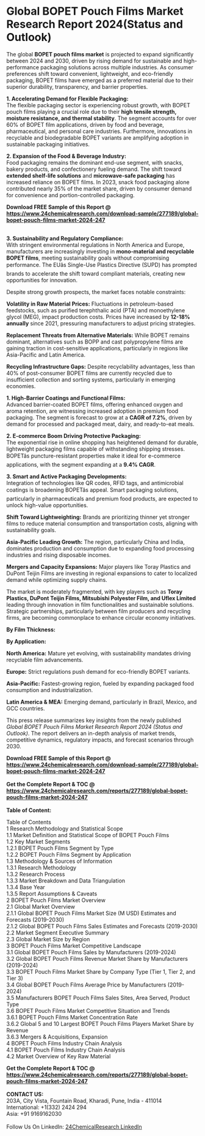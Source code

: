 <h1>Global BOPET Pouch Films Market Research Report 2024(Status and Outlook)</h1><p>The global <strong>BOPET pouch films market</strong> is projected to expand significantly between 2024 and 2030, driven by rising demand for sustainable and high-performance packaging solutions across multiple industries. As consumer preferences shift toward convenient, lightweight, and eco-friendly packaging, BOPET films have emerged as a preferred material due to their superior durability, transparency, and barrier properties.</p><p><strong>1. Accelerating Demand for Flexible Packaging:</strong><br>
The flexible packaging sector is experiencing robust growth, with BOPET pouch films playing a crucial role due to their <strong>high tensile strength, moisture resistance, and thermal stability</strong>. The segment accounts for over 60% of BOPET film applications, driven by food and beverage, pharmaceutical, and personal care industries. Furthermore, innovations in recyclable and biodegradable BOPET variants are amplifying adoption in sustainable packaging initiatives.</p><p><strong>2. Expansion of the Food &amp; Beverage Industry:</strong><br>
Food packaging remains the dominant end-use segment, with snacks, bakery products, and confectionery fueling demand. The shift toward <strong>extended shelf-life solutions</strong> and <strong>microwave-safe packaging</strong> has increased reliance on BOPET films. In 2023, snack food packaging alone contributed nearly 35% of the market share, driven by consumer demand for convenience and portion-controlled packaging.</p><div><b>Download FREE Sample of this Report @ 
            <a href="https://www.24chemicalresearch.com/download-sample/277189/global-bopet-pouch-films-market-2024-247">
            https://www.24chemicalresearch.com/download-sample/277189/global-bopet-pouch-films-market-2024-247</a></b></div><br><p><strong>3. Sustainability and Regulatory Compliance:</strong><br>
With stringent environmental regulations in North America and Europe, manufacturers are increasingly investing in <strong>mono-material and recyclable BOPET films</strong>, meeting sustainability goals without compromising performance. The EUâs Single-Use Plastics Directive (SUPD) has prompted brands to accelerate the shift toward compliant materials, creating new opportunities for innovation.</p><p>Despite strong growth prospects, the market faces notable constraints:</p><p><strong>Volatility in Raw Material Prices:</strong> Fluctuations in petroleum-based feedstocks, such as purified terephthalic acid (PTA) and monoethylene glycol (MEG), impact production costs. Prices have increased by <strong>12-18% annually</strong> since 2021, pressuring manufacturers to adjust pricing strategies.</p><p><strong>Replacement Threats from Alternative Materials:</strong> While BOPET remains dominant, alternatives such as BOPP and cast polypropylene films are gaining traction in cost-sensitive applications, particularly in regions like Asia-Pacific and Latin America.</p><p><strong>Recycling Infrastructure Gaps:</strong> Despite recyclability advantages, less than 40% of post-consumer BOPET films are currently recycled due to insufficient collection and sorting systems, particularly in emerging economies.</p><p><strong>1. High-Barrier Coatings and Functional Films:</strong><br>
Advanced barrier-coated BOPET films, offering enhanced oxygen and aroma retention, are witnessing increased adoption in premium food packaging. The segment is forecast to grow at a <strong>CAGR of 7.2%</strong>, driven by demand for processed and packaged meat, dairy, and ready-to-eat meals.</p><p><strong>2. E-commerce Boom Driving Protective Packaging:</strong><br>
The exponential rise in online shopping has heightened demand for durable, lightweight packaging films capable of withstanding shipping stresses. BOPETâs puncture-resistant properties make it ideal for e-commerce applications, with the segment expanding at a <strong>9.4% CAGR</strong>.</p><p><strong>3. Smart and Active Packaging Developments:</strong><br>
Integration of technologies like QR codes, RFID tags, and antimicrobial coatings is broadening BOPETâs appeal. Smart packaging solutions, particularly in pharmaceuticals and premium food products, are expected to unlock high-value opportunities.</p><p><strong>Shift Toward Lightweighting:</strong> Brands are prioritizing thinner yet stronger films to reduce material consumption and transportation costs, aligning with sustainability goals.</p><p><strong>Asia-Pacific Leading Growth:</strong> The region, particularly China and India, dominates production and consumption due to expanding food processing industries and rising disposable incomes.</p><p><strong>Mergers and Capacity Expansions:</strong> Major players like Toray Plastics and DuPont Teijin Films are investing in regional expansions to cater to localized demand while optimizing supply chains.</p><p>The market is moderately fragmented, with key players such as <strong>Toray Plastics, DuPont Teijin Films, Mitsubishi Polyester Film, and Uflex Limited</strong> leading through innovation in film functionalities and sustainable solutions. Strategic partnerships, particularly between film producers and recycling firms, are becoming commonplace to enhance circular economy initiatives.</p><p><strong>By Film Thickness:</strong></p><p><strong>By Application:</strong></p><p><strong>North America:</strong> Mature yet evolving, with sustainability mandates driving recyclable film advancements.</p><p><strong>Europe:</strong> Strict regulations push demand for eco-friendly BOPET variants.</p><p><strong>Asia-Pacific:</strong> Fastest-growing region, fueled by expanding packaged food consumption and industrialization.</p><p><strong>Latin America &amp; MEA:</strong> Emerging demand, particularly in Brazil, Mexico, and GCC countries.</p><p>This press release summarizes key insights from the newly published <em>Global BOPET Pouch Films Market Research Report 2024 (Status and Outlook)</em>. The report delivers an in-depth analysis of market trends, competitive dynamics, regulatory impacts, and forecast scenarios through 2030.</p><div><b>Download FREE Sample of this Report @ 
            <a href="https://www.24chemicalresearch.com/download-sample/277189/global-bopet-pouch-films-market-2024-247">
            https://www.24chemicalresearch.com/download-sample/277189/global-bopet-pouch-films-market-2024-247</a></b></div><br><div><b>Get the Complete Report & TOC @ 
            <a href="https://www.24chemicalresearch.com/reports/277189/global-bopet-pouch-films-market-2024-247">
            https://www.24chemicalresearch.com/reports/277189/global-bopet-pouch-films-market-2024-247</a></b></div><br>
            <b>Table of Content:</b><p>Table of Contents<br />
1 Research Methodology and Statistical Scope<br />
1.1 Market Definition and Statistical Scope of BOPET Pouch Films<br />
1.2 Key Market Segments<br />
1.2.1 BOPET Pouch Films Segment by Type<br />
1.2.2 BOPET Pouch Films Segment by Application<br />
1.3 Methodology & Sources of Information<br />
1.3.1 Research Methodology<br />
1.3.2 Research Process<br />
1.3.3 Market Breakdown and Data Triangulation<br />
1.3.4 Base Year<br />
1.3.5 Report Assumptions & Caveats<br />
2 BOPET Pouch Films Market Overview<br />
2.1 Global Market Overview<br />
2.1.1 Global BOPET Pouch Films Market Size (M USD) Estimates and Forecasts (2019-2030)<br />
2.1.2 Global BOPET Pouch Films Sales Estimates and Forecasts (2019-2030)<br />
2.2 Market Segment Executive Summary<br />
2.3 Global Market Size by Region<br />
3 BOPET Pouch Films Market Competitive Landscape<br />
3.1 Global BOPET Pouch Films Sales by Manufacturers (2019-2024)<br />
3.2 Global BOPET Pouch Films Revenue Market Share by Manufacturers (2019-2024)<br />
3.3 BOPET Pouch Films Market Share by Company Type (Tier 1, Tier 2, and Tier 3)<br />
3.4 Global BOPET Pouch Films Average Price by Manufacturers (2019-2024)<br />
3.5 Manufacturers BOPET Pouch Films Sales Sites, Area Served, Product Type<br />
3.6 BOPET Pouch Films Market Competitive Situation and Trends<br />
3.6.1 BOPET Pouch Films Market Concentration Rate<br />
3.6.2 Global 5 and 10 Largest BOPET Pouch Films Players Market Share by Revenue<br />
3.6.3 Mergers & Acquisitions, Expansion<br />
4 BOPET Pouch Films Industry Chain Analysis<br />
4.1 BOPET Pouch Films Industry Chain Analysis<br />
4.2 Market Overview of Key Raw Material</p><div><b>Get the Complete Report & TOC @ 
            <a href="https://www.24chemicalresearch.com/reports/277189/global-bopet-pouch-films-market-2024-247">
            https://www.24chemicalresearch.com/reports/277189/global-bopet-pouch-films-market-2024-247</a></b></div><br><b>CONTACT US:</b><br>
            203A, City Vista, Fountain Road, Kharadi, Pune, India - 411014<br>
            International: +1(332) 2424 294<br>
            Asia: +91 9169162030 <br><br>
            Follow Us On LinkedIn: <a href="https://www.linkedin.com/company/24chemicalresearch/">24ChemicalResearch LinkedIn</a>